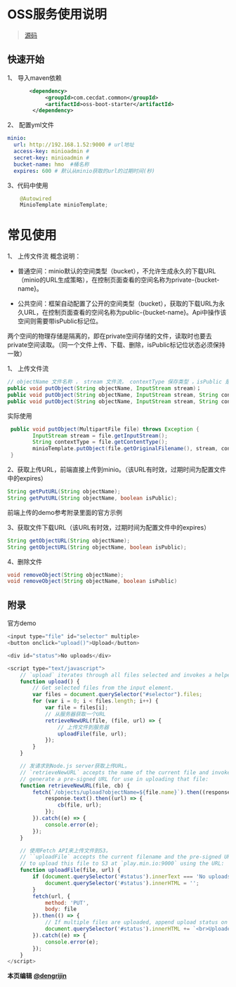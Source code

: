 # OSS服务使用说明

> [源码](http://gitlab.cecdat.com/framework/backend/rock/tree/develop/examples/oss)



## 快速开始

1、 导入maven依赖

``` xml
       <dependency>
            <groupId>com.cecdat.common</groupId>
            <artifactId>oss-boot-starter</artifactId>
        </dependency>
```

2、 配置yml文件

``` yaml
minio:
  url: http://192.168.1.52:9000 # url地址
  access-key: minioadmin # 
  secret-key: minioadmin #
  bucket-name: hmo	#桶名称
  expires: 600 # 默认从minio获取的url的过期时间(秒)
```



3、代码中使用

``` java
 	@Autowired
    MinioTemplate minioTemplate;
```



# 常见使用

1、 上传文件流
概念说明：

- 普通空间：minio默认的空间类型（bucket），不允许生成永久的下载URL（minio的URL生成策略），在控制页面查看的空间名称为private-{bucket-name}。

- 公共空间：框架自动配置了公开的空间类型（bucket），获取的下载URL为永久URL，在控制页面查看的空间名称为public-{bucket-name}。Api中操作该空间则需要带isPublic标记位。

两个空间的物理存储是隔离的，即在private空间存储的文件，读取时也要去private空间读取。（同一个文件上传、下载、删除，isPublic标记位状态必须保持一致）



1、 上传文件流

```java
// objectName 文件名称 ， stream 文件流， contextType 保存类型 ，isPublic 是否是公共空间标记位
public void putObject(String objectName, InputStream stream)；
public void putObject(String objectName, InputStream stream, String contextType)
public void putObject(String objectName, InputStream stream, String contextType, boolean isPublic)    
```

实际使用

``` java
 public void putObject(MultipartFile file) throws Exception {
        InputStream stream = file.getInputStream();
        String contextType = file.getContentType();
        minioTemplate.putObject(file.getOriginalFilename(), stream, contextType);
 }
```

2、获取上传URL，前端直接上传到minio。（该URL有时效，过期时间为配置文件中的expires）

```java
String getPutURL(String objectName);
String getPutURL(String objectName, boolean isPublic);
```

前端上传的demo参考附录里面的官方示例



3、获取文件下载URL（该URL有时效，过期时间为配置文件中的expires）

``` java
String getObjectURL(String objectName);
String getObjectURL(String objectName, boolean isPublic);
```



4、删除文件

``` java
void removeObject(String objectName);
void removeObject(String objectName, boolean isPublic)
```






## 附录

官方demo

``` js
<input type="file" id="selector" multiple>
<button onclick="upload()">Upload</button>

<div id="status">No uploads</div>

<script type="text/javascript">
    // `upload` iterates through all files selected and invokes a helper function called `retrieveNewURL`.
    function upload() {
        // Get selected files from the input element.
        var files = document.querySelector("#selector").files;
        for (var i = 0; i < files.length; i++) {
            var file = files[i];
            // 从服务器获取一个URL
            retrieveNewURL(file, (file, url) => {
                // 上传文件到服务器
                uploadFile(file, url);
            });
        }
    }

    // 发请求到Node.js server获取上传URL。
    // `retrieveNewURL` accepts the name of the current file and invokes the `/presignedUrl` endpoint to
    // generate a pre-signed URL for use in uploading that file:
    function retrieveNewURL(file, cb) {
        fetch(`/objects/upload?objectName=${file.name}`).then((response) => {
            response.text().then((url) => {
                cb(file, url);
            });
        }).catch((e) => {
            console.error(e);
        });
    }

    // 使用Fetch API来上传文件到S3。
    // ``uploadFile` accepts the current filename and the pre-signed URL. It then uses `Fetch API`
    // to upload this file to S3 at `play.min.io:9000` using the URL:
    function uploadFile(file, url) {
        if (document.querySelector('#status').innerText === 'No uploads') {
            document.querySelector('#status').innerHTML = '';
        }
        fetch(url, {
            method: 'PUT',
            body: file
        }).then(() => {
            // If multiple files are uploaded, append upload status on the next line.
            document.querySelector('#status').innerHTML += `<br>Uploaded ${file.name}.`;
        }).catch((e) => {
            console.error(e);
        });
    }
</script>
```



**本页编辑**      **[@dengrijin](http://192.168.1.23/demgrijin)**